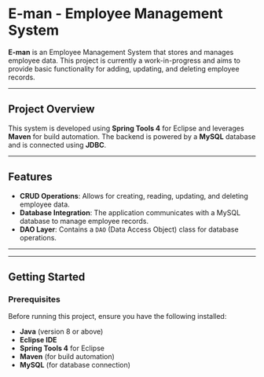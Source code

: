 # E-man - Employee Management System

**E-man** is an Employee Management System that stores and manages employee data. This project is currently a work-in-progress and aims to provide basic functionality for adding, updating, and deleting employee records.

---

## Project Overview

This system is developed using **Spring Tools 4** for Eclipse and leverages **Maven** for build automation. The backend is powered by a **MySQL** database and is connected using **JDBC**.

---

## Features

- **CRUD Operations**: Allows for creating, reading, updating, and deleting employee data.
- **Database Integration**: The application communicates with a MySQL database to manage employee records.
- **DAO Layer**: Contains a `DAO` (Data Access Object) class for database operations.

---


---

## Getting Started

### Prerequisites

Before running this project, ensure you have the following installed:

- **Java** (version 8 or above)
- **Eclipse IDE**
- **Spring Tools 4** for Eclipse
- **Maven** (for build automation)
- **MySQL** (for database connection)

